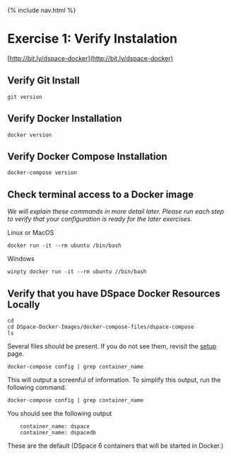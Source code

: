 {% include nav.html %}
# Exercise 1: Verify Instalation

[http://bit.ly/dspace-docker](http://bit.ly/dspace-docker)

## Verify Git Install
```shell
git version
```

## Verify Docker Installation

```shell
docker version
```

## Verify Docker Compose Installation
```shell
docker-compose version
```

## Check terminal access to a Docker image
_We will explain these commands in more detail later. Please run each step to verify that your configuration is ready for the later exercises._

Linux or MacOS
```shell
docker run -it --rm ubuntu /bin/bash
```

Windows
```shell
winpty docker run -it --rm ubuntu //bin/bash
```

## Verify that you have DSpace Docker Resources Locally

```shell
cd
cd DSpace-Docker-Images/docker-compose-files/dspace-compose
ls
```

Several files should be present.  If you do not see them, revisit the [setup](../tutorialSetup.md) page.

```shell
docker-compose config | grep container_name
```

This will output a screenful of information.  To simplify this output, run the following command.

```shell
docker-compose config | grep container_name
```

You should see the following output

```
    container_name: dspace
    container_name: dspacedb
```

These are the default (DSpace 6 containers that will be started in Docker.)

